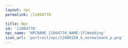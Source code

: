 ```yaml
---
layout: npc
permalink: /11004770

title: Npc
id: '11004770'
npc_name: 'NPCNAME_11004770_NAME:[F]Wedding'
icon_url: 'portrait/npc/11000150_k_normalman4_p.png'
---
```

